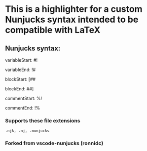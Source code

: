 # This is a highlighter for a custom Nunjucks syntax intended to be compatible with LaTeX

## Nunjucks syntax:
variableStart: #!

variableEnd: !#

blockStart: [##

blockEnd: ##]

commentStart: %!

commentEnd: !%

### Supports these file extensions
```
.njk, .nj, .nunjucks
```
### Forked from vscode-nunjucks (ronnidc)
